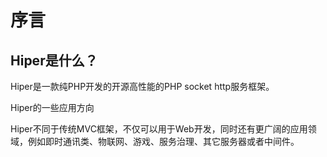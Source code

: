# 序言

## Hiper是什么？

Hiper是一款纯PHP开发的开源高性能的PHP socket http服务框架。


Hiper的一些应用方向

Hiper不同于传统MVC框架，不仅可以用于Web开发，同时还有更广阔的应用领域，例如即时通讯类、物联网、游戏、服务治理、其它服务器或者中间件。

